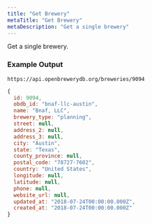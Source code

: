 ```yaml
---
title: "Get Brewery"
metaTitle: "Get Brewery"
metaDescription: "Get a single brewery"
---
```


Get a single brewery.

### Example Output

`https://api.openbrewerydb.org/breweries/9094`

```javascript
{
  id: 9094,
  obdb_id: "bnaf-llc-austin",
  name: "Bnaf, LLC",
  brewery_type: "planning",
  street: null,
  address_2: null,
  address_3: null,
  city: "Austin",
  state: "Texas",
  county_province: null,
  postal_code: "78727-7602",
  country: "United States",
  longitude: null,
  latitude: null,
  phone: null,
  website_url: null,
  updated_at: "2018-07-24T00:00:00.000Z",
  created_at: "2018-07-24T00:00:00.000Z"
}
```
